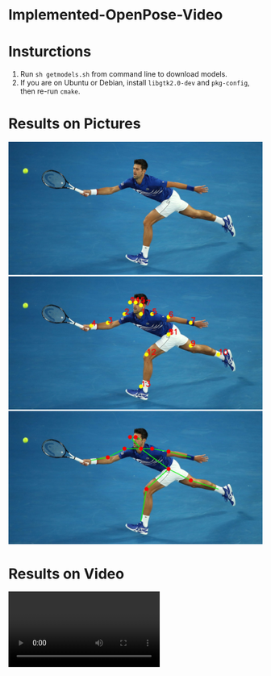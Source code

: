 # Implemented-OpenPose-Video

# Insturctions

1. Run ```sh getmodels.sh``` from command line to download models.
2. If you are on Ubuntu or Debian, install ```libgtk2.0-dev``` and ```pkg-config```, then re-run ```cmake```.

# Results on Pictures
![Original](https://github.com/LordNassel/Implemented-OpenPose-Video/blob/master/tennis.jpg?raw=true)
![Output Keypoints](https://github.com/LordNassel/Implemented-OpenPose-Video/blob/master/Output-Keypoints.jpg?raw=true)
![Output Skeleton](https://github.com/LordNassel/Implemented-OpenPose-Video/blob/master/Output-Skeleton.jpg?raw=true)


# Results on Video
![Edited Output](https://github.com/LordNassel/Implemented-OpenPose-Video/blob/master/edited-output-upload.mp4)
